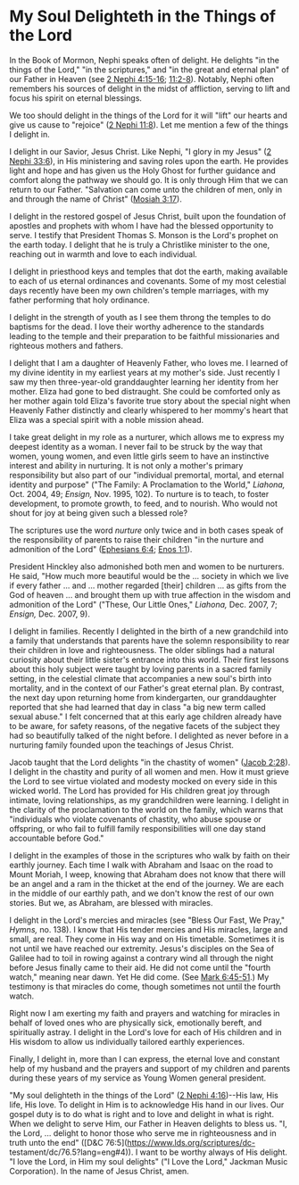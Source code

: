 # My Soul Delighteth in the Things of the Lord

In the Book of Mormon, Nephi speaks often of delight. He delights "in the
things of the Lord," "in the scriptures," and "in the great and eternal plan"
of our Father in Heaven (see [2 Nephi
4:15-16](https://www.lds.org/scriptures/bofm/2-ne/4.15-16?lang=eng#14);
[11:2-8](https://www.lds.org/scriptures/bofm/2-ne/11.2-8?lang=eng#1)).
Notably, Nephi often remembers his sources of delight in the midst of
affliction, serving to lift and focus his spirit on eternal blessings.

We too should delight in the things of the Lord for it will "lift" our hearts
and give us cause to "rejoice" ([2 Nephi
11:8](https://www.lds.org/scriptures/bofm/2-ne/11.8?lang=eng#7)). Let me
mention a few of the things I delight in.

I delight in our Savior, Jesus Christ. Like Nephi, "I glory in my Jesus" ([2
Nephi 33:6](https://www.lds.org/scriptures/bofm/2-ne/33.6?lang=eng#5)), in His
ministering and saving roles upon the earth. He provides light and hope and
has given us the Holy Ghost for further guidance and comfort along the pathway
we should go. It is only through Him that we can return to our Father.
"Salvation can come unto the children of men, only in and through the name of
Christ" ([Mosiah
3:17](https://www.lds.org/scriptures/bofm/mosiah/3.17?lang=eng#16)).

I delight in the restored gospel of Jesus Christ, built upon the foundation of
apostles and prophets with whom I have had the blessed opportunity to serve. I
testify that President Thomas S. Monson is the Lord's prophet on the earth
today. I delight that he is truly a Christlike minister to the one, reaching
out in warmth and love to each individual.

I delight in priesthood keys and temples that dot the earth, making available
to each of us eternal ordinances and covenants. Some of my most celestial days
recently have been my own children's temple marriages, with my father
performing that holy ordinance.

I delight in the strength of youth as I see them throng the temples to do
baptisms for the dead. I love their worthy adherence to the standards leading
to the temple and their preparation to be faithful missionaries and righteous
mothers and fathers.

I delight that I am a daughter of Heavenly Father, who loves me. I learned of
my divine identity in my earliest years at my mother's side. Just recently I
saw my then three-year-old granddaughter learning her identity from her
mother. Eliza had gone to bed distraught. She could be comforted only as her
mother again told Eliza's favorite true story about the special night when
Heavenly Father distinctly and clearly whispered to her mommy's heart that
Eliza was a special spirit with a noble mission ahead.

I take great delight in my role as a nurturer, which allows me to express my
deepest identity as a woman. I never fail to be struck by the way that women,
young women, and even little girls seem to have an instinctive interest and
ability in nurturing. It is not only a mother's primary responsibility but
also part of our "individual premortal, mortal, and eternal identity and
purpose" ("The Family: A Proclamation to the World," _Liahona,_ Oct. 2004, 49;
_Ensign,_ Nov. 1995, 102). To nurture is to teach, to foster development, to
promote growth, to feed, and to nourish. Who would not shout for joy at being
given such a blessed role?

The scriptures use the word _nurture_ only twice and in both cases speak of
the responsibility of parents to raise their children "in the nurture and
admonition of the Lord" ([Ephesians
6:4](https://www.lds.org/scriptures/nt/eph/6.4?lang=eng#3); [Enos
1:1](https://www.lds.org/scriptures/bofm/enos/1.1?lang=eng#0)).

President Hinckley also admonished both men and women to be nurturers. He
said, "How much more beautiful would be the ... society in which we live if
every father ... and ... mother regarded [their] children ... as gifts from the God
of heaven ... and brought them up with true affection in the wisdom and
admonition of the Lord" ("These, Our Little Ones," _Liahona,_ Dec. 2007, 7;
_Ensign,_ Dec. 2007, 9).

I delight in families. Recently I delighted in the birth of a new grandchild
into a family that understands that parents have the solemn responsibility to
rear their children in love and righteousness. The older siblings had a
natural curiosity about their little sister's entrance into this world. Their
first lessons about this holy subject were taught by loving parents in a
sacred family setting, in the celestial climate that accompanies a new soul's
birth into mortality, and in the context of our Father's great eternal plan.
By contrast, the next day upon returning home from kindergarten, our
granddaughter reported that she had learned that day in class "a big new term
called sexual abuse." I felt concerned that at this early age children already
have to be aware, for safety reasons, of the negative facets of the subject
they had so beautifully talked of the night before. I delighted as never
before in a nurturing family founded upon the teachings of Jesus Christ.

Jacob taught that the Lord delights "in the chastity of women" ([Jacob
2:28](https://www.lds.org/scriptures/bofm/jacob/2.28?lang=eng#27)). I delight
in the chastity and purity of all women and men. How it must grieve the Lord
to see virtue violated and modesty mocked on every side in this wicked world.
The Lord has provided for His children great joy through intimate, loving
relationships, as my grandchildren were learning. I delight in the clarity of
the proclamation to the world on the family, which warns that "individuals who
violate covenants of chastity, who abuse spouse or offspring, or who fail to
fulfill family responsibilities will one day stand accountable before God."

I delight in the examples of those in the scriptures who walk by faith on
their earthly journey. Each time I walk with Abraham and Isaac on the road to
Mount Moriah, I weep, knowing that Abraham does not know that there will be an
angel and a ram in the thicket at the end of the journey. We are each in the
middle of our earthly path, and we don't know the rest of our own stories. But
we, as Abraham, are blessed with miracles.

I delight in the Lord's mercies and miracles (see "Bless Our Fast, We Pray,"
_Hymns,_ no. 138). I know that His tender mercies and His miracles, large and
small, are real. They come in His way and on His timetable. Sometimes it is
not until we have reached our extremity. Jesus's disciples on the Sea of
Galilee had to toil in rowing against a contrary wind all through the night
before Jesus finally came to their aid. He did not come until the "fourth
watch," meaning near dawn. Yet He did come. (See [Mark
6:45-51](https://www.lds.org/scriptures/nt/mark/6.45-51?lang=eng#44).) My
testimony is that miracles do come, though sometimes not until the fourth
watch.

Right now I am exerting my faith and prayers and watching for miracles in
behalf of loved ones who are physically sick, emotionally bereft, and
spiritually astray. I delight in the Lord's love for each of His children and
in His wisdom to allow us individually tailored earthly experiences.

Finally, I delight in, more than I can express, the eternal love and constant
help of my husband and the prayers and support of my children and parents
during these years of my service as Young Women general president.

"My soul delighteth in the things of the Lord" ([2 Nephi
4:16](https://www.lds.org/scriptures/bofm/2-ne/4.16?lang=eng#15))--His law,
His life, His love. To delight in Him is to acknowledge His hand in our lives.
Our gospel duty is to do what is right and to love and delight in what is
right. When we delight to serve Him, our Father in Heaven delights to bless
us. "I, the Lord, ... delight to honor those who serve me in righteousness and
in truth unto the end" ([D&amp;C 76:5](https://www.lds.org/scriptures/dc-
testament/dc/76.5?lang=eng#4)). I want to be worthy always of His delight. "I
love the Lord, in Him my soul delights" ("I Love the Lord," Jackman Music
Corporation). In the name of Jesus Christ, amen.


